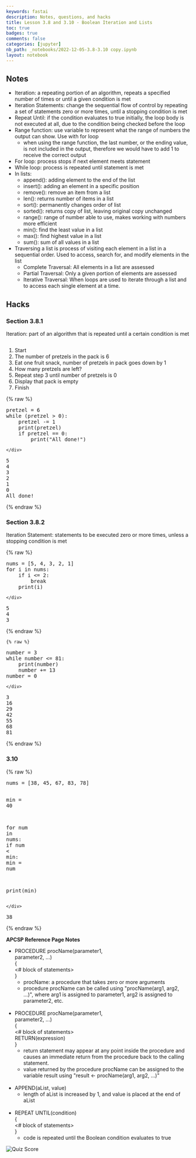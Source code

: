 ```yaml
---
keywords: fastai
description: Notes, questions, and hacks
title: Lesson 3.8 and 3.10 - Boolean Iteration and Lists
toc: true 
badges: true
comments: false
categories: [jupyter]
nb_path: _notebooks/2022-12-05-3.8-3.10 copy.ipynb
layout: notebook
---
```


<!--
#################################################
### THIS FILE WAS AUTOGENERATED! DO NOT EDIT! ###
#################################################
# file to edit: _notebooks/2022-12-05-3.8-3.10 copy.ipynb
-->

<div class="container" id="notebook-container">
        
<div class="cell border-box-sizing text_cell rendered"><div class="inner_cell">
<div class="text_cell_render border-box-sizing rendered_html">
<h2 id="Notes">Notes<a class="anchor-link" href="#Notes"> </a></h2><ul>
<li>Iteration: a repeating portion of an algorithm, repeats a specified number of times or until a given condition is met</li>
<li>Iteration Statements: change the sequential flow of control by repeating a set of statements zero or more times, until a stopping condition is met</li>
<li>Repeat Until: if the condition evaluates to true initially, the loop body is not executed at all, due to the condition being checked before the loop</li>
<li>Range function: use variable to represent what the range of numbers the output can show. Use with for loop<ul>
<li>when using the range function, the last number, or the ending value, is not included in the output, therefore we would have to add 1 to receive the correct output</li>
</ul>
</li>
<li>For loop: process stops if next element meets statement</li>
<li>While loop: process is repeated until statement is met</li>
<li>In lists: <ul>
<li>append(): adding element to the end of the list</li>
<li>insert(): adding an element in a specific position</li>
<li>remove(): remove an item from a list</li>
<li>len(): returns number of items in a list</li>
<li>sort(): permanently changes order of list </li>
<li>sorted(): returns copy of list, leaving original copy unchanged</li>
<li>range(): range of number able to use, makes working with numbers more efficient</li>
<li>min(): find the least value in a list</li>
<li>max(): find highest value in a list</li>
<li>sum(): sum of all values in a list</li>
</ul>
</li>
<li>Traversing a list is process of visiting each element in a list in a sequential order. Used to access, search for, and modify elements in the list<ul>
<li>Complete Traversal: All elements in a list are assessed </li>
<li>Partial Traversal: Only a given portion of elements are assessed</li>
<li>Iterative Traversal: When loops are used to iterate through a list and to access each single element at a time.</li>
</ul>
</li>
</ul>

</div>
</div>
</div>
<div class="cell border-box-sizing text_cell rendered"><div class="inner_cell">
<div class="text_cell_render border-box-sizing rendered_html">
<h2 id="Hacks">Hacks<a class="anchor-link" href="#Hacks"> </a></h2><h3 id="Section-3.8.1">Section 3.8.1<a class="anchor-link" href="#Section-3.8.1"> </a></h3><p>Iteration: part of an algorithm that is repeated until a certain condition is met</p>
<p><img src="https://i.imgur.com/L3ZUnJb.png" alt=""></p>
<ol>
<li>Start</li>
<li>The number of pretzels in the pack is 6</li>
<li>Eat one fruit snack, number of pretzels in pack goes down by 1</li>
<li>How many pretzels are left?</li>
<li>Repeat step 3 until number of pretzels is 0</li>
<li>Display that pack is empty</li>
<li>Finish</li>
</ol>

</div>
</div>
</div>
    {% raw %}
    
<div class="cell border-box-sizing code_cell rendered">
<div class="input">

<div class="inner_cell">
    <div class="input_area">
<div class=" highlight hl-ipython3"><pre><span></span><span class="n">pretzel</span> <span class="o">=</span> <span class="mi">6</span>
<span class="k">while</span> <span class="p">(</span><span class="n">pretzel</span> <span class="o">&gt;</span> <span class="mi">0</span><span class="p">):</span>
    <span class="n">pretzel</span> <span class="o">-=</span> <span class="mi">1</span>
    <span class="nb">print</span><span class="p">(</span><span class="n">pretzel</span><span class="p">)</span>
    <span class="k">if</span> <span class="n">pretzel</span> <span class="o">==</span> <span class="mi">0</span><span class="p">:</span>
        <span class="nb">print</span><span class="p">(</span><span class="s2">&quot;All done!&quot;</span><span class="p">)</span>
</pre></div>

    </div>
</div>
</div>

<div class="output_wrapper">
<div class="output">

<div class="output_area">

<div class="output_subarea output_stream output_stdout output_text">
<pre>5
4
3
2
1
0
All done!
</pre>
</div>
</div>

</div>
</div>

</div>
    {% endraw %}

<div class="cell border-box-sizing text_cell rendered"><div class="inner_cell">
<div class="text_cell_render border-box-sizing rendered_html">
<h3 id="Section-3.8.2">Section 3.8.2<a class="anchor-link" href="#Section-3.8.2"> </a></h3><p>Iteration Statement: statements to be executed zero or more times, unless a stopping condition is met</p>

</div>
</div>
</div>
    {% raw %}
    
<div class="cell border-box-sizing code_cell rendered">
<div class="input">

<div class="inner_cell">
    <div class="input_area">
<div class=" highlight hl-ipython3"><pre><span></span><span class="n">nums</span> <span class="o">=</span> <span class="p">[</span><span class="mi">5</span><span class="p">,</span> <span class="mi">4</span><span class="p">,</span> <span class="mi">3</span><span class="p">,</span> <span class="mi">2</span><span class="p">,</span> <span class="mi">1</span><span class="p">]</span>
<span class="k">for</span> <span class="n">i</span> <span class="ow">in</span> <span class="n">nums</span><span class="p">:</span>
    <span class="k">if</span> <span class="n">i</span> <span class="o">&lt;=</span> <span class="mi">2</span><span class="p">:</span>
        <span class="k">break</span>
    <span class="nb">print</span><span class="p">(</span><span class="n">i</span><span class="p">)</span>
</pre></div>

    </div>
</div>
</div>

<div class="output_wrapper">
<div class="output">

<div class="output_area">

<div class="output_subarea output_stream output_stdout output_text">
<pre>5
4
3
</pre>
</div>
</div>

</div>
</div>

</div>
    {% endraw %}

    {% raw %}
    
<div class="cell border-box-sizing code_cell rendered">
<div class="input">

<div class="inner_cell">
    <div class="input_area">
<div class=" highlight hl-ipython3"><pre><span></span><span class="n">number</span> <span class="o">=</span> <span class="mi">3</span>
<span class="k">while</span> <span class="n">number</span> <span class="o">&lt;=</span> <span class="mi">81</span><span class="p">:</span>
    <span class="nb">print</span><span class="p">(</span><span class="n">number</span><span class="p">)</span>
    <span class="n">number</span> <span class="o">+=</span> <span class="mi">13</span>
<span class="n">number</span> <span class="o">=</span> <span class="mi">0</span> 
</pre></div>

    </div>
</div>
</div>

<div class="output_wrapper">
<div class="output">

<div class="output_area">

<div class="output_subarea output_stream output_stdout output_text">
<pre>3
16
29
42
55
68
81
</pre>
</div>
</div>

</div>
</div>

</div>
    {% endraw %}

<div class="cell border-box-sizing text_cell rendered"><div class="inner_cell">
<div class="text_cell_render border-box-sizing rendered_html">
<h3 id="3.10">3.10<a class="anchor-link" href="#3.10"> </a></h3>
</div>
</div>
</div>
    {% raw %}
    
<div class="cell border-box-sizing code_cell rendered">
<div class="input">

<div class="inner_cell">
    <div class="input_area">
<div class=" highlight hl-ipython3"><pre><span></span><span class="n">nums</span> <span class="o">=</span> <span class="p">[</span><span class="mi">38</span><span class="p">,</span> <span class="mi">45</span><span class="p">,</span> <span class="mi">67</span><span class="p">,</span> <span class="mi">83</span><span class="p">,</span> <span class="mi">78</span><span class="p">]</span>

<span class="nb">min</span> <span class="o">=</span> <span class="mi">40</span>

<span class="k">for</span> <span class="n">num</span> <span class="ow">in</span> <span class="n">nums</span><span class="p">:</span>
    <span class="k">if</span> <span class="n">num</span> <span class="o">&lt;</span> <span class="nb">min</span><span class="p">:</span>
        <span class="nb">min</span> <span class="o">=</span> <span class="n">num</span>

<span class="nb">print</span><span class="p">(</span><span class="nb">min</span><span class="p">)</span>
</pre></div>

    </div>
</div>
</div>

<div class="output_wrapper">
<div class="output">

<div class="output_area">

<div class="output_subarea output_stream output_stdout output_text">
<pre>38
</pre>
</div>
</div>

</div>
</div>

</div>
    {% endraw %}

<div class="cell border-box-sizing text_cell rendered"><div class="inner_cell">
<div class="text_cell_render border-box-sizing rendered_html">
<p><strong>APCSP Reference Page Notes</strong></p>
<ul>
<li>PROCEDURE procName(parameter1, <br>
parameter2, ...) <br>
{ <br>
&lt;# block of statements&gt; <br>
}<ul>
<li>procName: a procedure that takes zero or more arguments</li>
<li>procedure procName can be called using "procName(arg1, arg2, ...)", where arg1 is assigned to parameter1, arg2 is assigned to parameter2, etc.
<br><br></li>
</ul>
</li>
<li>PROCEDURE procName(parameter1, <br>
parameter2, ...) <br>
{ <br>
&lt;# block of statements&gt; <br>
RETURN(expression) <br>
} <ul>
<li>return statement may appear at any point inside the procedure and causes an immediate return from the procedure back to the calling statement.</li>
<li>value returned by the procedure procName can be assigned to the variable result using "result ← procName(arg1, arg2, ...)"
<br><br></li>
</ul>
</li>
<li>APPEND(aList, value) <ul>
<li>length of aList is increased by 1, and value is placed at the end of aList
<br><br>    </li>
</ul>
</li>
<li>REPEAT UNTIL(condition) <br>
{ <br>
&lt;# block of statements&gt; <br>
} <ul>
<li>code is repeated until the Boolean condition evaluates to true</li>
</ul>
</li>
</ul>
<p><img src="https://i.imgur.com/JR6bHdk.png" alt="Quiz Score"></p>

</div>
</div>
</div>
</div>
 


